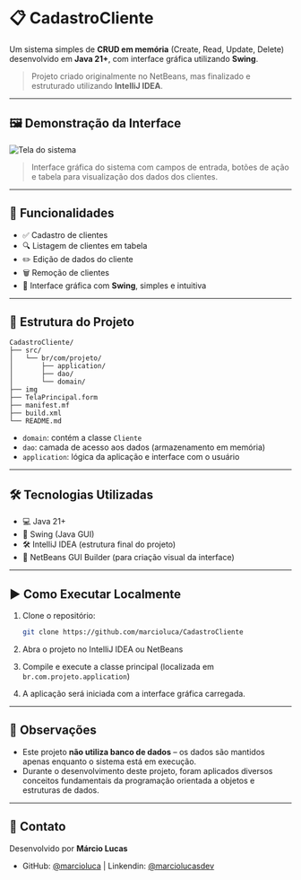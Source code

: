# 📋 CadastroCliente

Um sistema simples de **CRUD em memória** (Create, Read, Update, Delete) desenvolvido em **Java 21+**, com interface gráfica utilizando **Swing**.

> Projeto criado originalmente no NetBeans, mas finalizado e estruturado utilizando **IntelliJ IDEA**.

---

## 🖼️ Demonstração da Interface

![Tela do sistema](CadastroCliente/img/imgExemplo.png)

> Interface gráfica do sistema com campos de entrada, botões de ação e tabela para visualização dos dados dos clientes.

---

## 🚀 Funcionalidades

- ✅ Cadastro de clientes
- 🔍 Listagem de clientes em tabela
- ✏️ Edição de dados do cliente
- 🗑️ Remoção de clientes
- 🎨 Interface gráfica com **Swing**, simples e intuitiva

---

## 📂 Estrutura do Projeto

```
CadastroCliente/
├── src/
│   └── br/com/projeto/
│       ├── application/
│       ├── dao/
│       └── domain/
├── img
├── TelaPrincipal.form
├── manifest.mf
├── build.xml
└── README.md
```

- `domain`: contém a classe `Cliente`
- `dao`: camada de acesso aos dados (armazenamento em memória)
- `application`: lógica da aplicação e interface com o usuário

---

## 🛠️ Tecnologias Utilizadas

- 💻 Java 21+
- 🧱 Swing (Java GUI)
- 🛠️ IntelliJ IDEA (estrutura final do projeto)
- 🧪 NetBeans GUI Builder (para criação visual da interface)

---

## ▶️ Como Executar Localmente

1. Clone o repositório:
   ```bash
   git clone https://github.com/marcioluca/CadastroCliente
   ```

2. Abra o projeto no IntelliJ IDEA ou NetBeans

3. Compile e execute a classe principal (localizada em `br.com.projeto.application`)

4. A aplicação será iniciada com a interface gráfica carregada.

---

## 📌 Observações

- Este projeto **não utiliza banco de dados** – os dados são mantidos apenas enquanto o sistema está em execução.
- Durante o desenvolvimento deste projeto, foram aplicados diversos conceitos fundamentais da programação orientada a objetos e estruturas de dados.
---

## 📧 Contato

Desenvolvido por **Márcio Lucas**

- GitHub: [@marcioluca](https://github.com/marcioluca) | Linkendin: [@marciolucasdev](https://www.linkedin.com/in/marcio-lucas-dev/)

